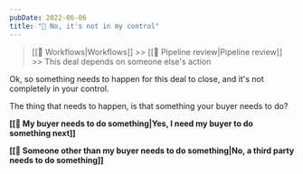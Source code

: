 ```yaml
---
pubDate: 2022-06-06
title: "🔴 No, it's not in my control"
---
```


>[[🔁 Workflows|Workflows]] >> [[🔎 Pipeline review|Pipeline review]] >> This deal depends on someone else's action

Ok, so something needs to happen for this deal to close, and it's not completely in your control.

The thing that needs to happen, is that something your buyer needs to do?

**[[👤 My buyer needs to do something|Yes, I need my buyer to do something next]]**

**[[👤 Someone other than my buyer needs to do something|No, a third party needs to do something]]**

 <br />
